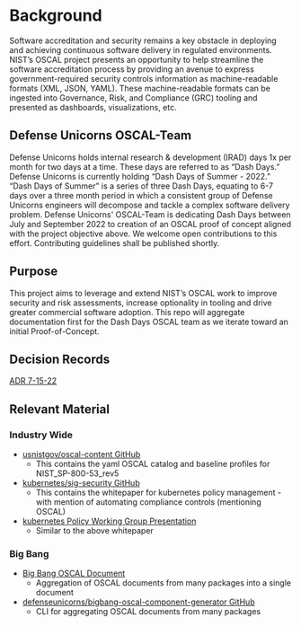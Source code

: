 # Background
Software accreditation and security remains a key obstacle in deploying and achieving continuous software delivery in regulated environments. NIST’s OSCAL project presents an opportunity to help streamline the software accreditation process by providing an avenue to express government-required security controls information as machine-readable formats (XML, JSON, YAML). These machine-readable formats can be ingested into Governance, Risk, and Compliance (GRC) tooling and presented as dashboards, visualizations, etc. 

## Defense Unicorns OSCAL-Team
Defense Unicorns holds internal research & development (IRAD) days 1x per month for two days at a time. These days are referred to as “Dash Days.” Defense Unicorns is currently holding “Dash Days of Summer - 2022.” “Dash Days of Summer” is a series of three Dash Days, equating to 6-7 days over a three month period in which a consistent group of Defense Unicorns engineers will decompose and tackle a complex software delivery problem. 
Defense Unicorns' OSCAL-Team is dedicating Dash Days between July and September 2022 to creation of an OSCAL proof of concept aligned with the project objective above. 
We welcome open contributions to this effort. Contributing guidelines shall be published shortly. 

## Purpose
This project aims to leverage and extend NIST’s OSCAL work to improve security and risk assessments, increase optionality in tooling and drive greater commercial software adoption. This repo will aggregate documentation first for the Dash Days OSCAL team as we iterate toward an initial Proof-of-Concept.

## Decision Records
[ADR 7-15-22](./ADR/ADR-7-15.md)

## Relevant Material

### Industry Wide
- [usnistgov/oscal-content GitHub](https://github.com/usnistgov/oscal-content/tree/main/nist.gov/SP800-53/rev5/yaml)
    - This contains the yaml OSCAL catalog and baseline profiles for NIST_SP-800-53_rev5
- [kubernetes/sig-security GitHub](https://github.com/kubernetes/sig-security/blob/main/sig-security-docs/papers/policy/kubernetes-policy-management.md)
    - This contains the whitepaper for kubernetes policy management - with mention of automating compliance controls (mentioning OSCAL)
- [kubernetes Policy Working Group Presentation](https://csrc.nist.gov/csrc/media/Events/2022/3rd-oscal-workshop/documents/2.5%20-%20Main%20-%20IBM_Oscal%20Workshop%20Kubernetes%20Policy%20Working%20Group.pdf)
    - Similar to the above whitepaper

### Big Bang
- [Big Bang OSCAL Document](https://repo1.dso.mil/platform-one/big-bang/bigbang/-/blob/master/oscal-component.yaml)
    - Aggregation of OSCAL documents from many packages into a single document
- [defenseunicorns/bigbang-oscal-component-generator GitHub](https://github.com/defenseunicorns/bigbang-oscal-component-generator)
    - CLI for aggregating OSCAL documents from many packages

